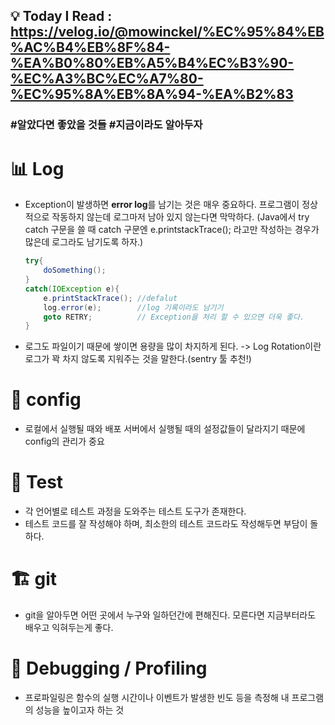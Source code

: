 ## 💡 Today I Read : https://velog.io/@mowinckel/%EC%95%84%EB%AC%B4%EB%8F%84-%EA%B0%80%EB%A5%B4%EC%B3%90-%EC%A3%BC%EC%A7%80-%EC%95%8A%EB%8A%94-%EA%B2%83
### #알았다면 좋았을 것들 #지금이라도 알아두자

# 📊 Log
- Exception이 발생하면 **error log**를 남기는 것은 매우 중요하다. 프로그램이 정상적으로 작동하지 않는데 로그마저 남아 있지 않는다면 막막하다.
(Java에서 try catch 구문을 쓸 때 catch 구문엔 e.printstackTrace(); 라고만 작성하는 경우가 많은데 로그라도 남기도록 하자.)

    ```java
    try{
        doSomething();
    }
    catch(IOException e){
        e.printStackTrace(); //defalut
        log.error(e);        //log 기록이라도 남기기
        goto RETRY;          // Exception을 처리 할 수 있으면 더욱 좋다.
    }
    ```
- 로그도 파일이기 때문에 쌓이면 용량을 많이 차지하게 된다. -> Log Rotation이란 로그가 꽉 차지 않도록 지워주는 것을 말한다.(sentry 툴 추천!)

# 🔧 config
 - 로컬에서 실행될 때와 배포 서버에서 실행될 때의 설정값들이 달라지기 때문에 config의 관리가 중요

 # 🧪 Test
- 각 언어별로 테스트 과정을 도와주는 테스트 도구가 존재한다.
- 테스트 코드를 잘 작성해야 하며, 최소한의 테스트 코드라도 작성해두면 부담이 돌 하다.

# 🏗 git
- git을 알아두면 어떤 곳에서 누구와 일하던간에 편해진다. 모른다면 지금부터라도 배우고 익혀두는게 좋다.

# 🐞 Debugging / Profiling
- 프로파일링은 함수의 실행 시간이나 이벤트가 발생한 빈도 등을 측정해 내 프로그램의 성능을 높이고자 하는 것
